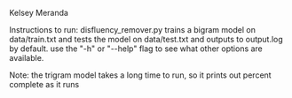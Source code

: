 Kelsey Meranda

Instructions to run:
disfluency_remover.py trains a bigram model on data/train.txt and tests the model on data/test.txt and outputs to output.log by default. use the "-h" or "--help" flag to see what other options are available.

Note: the trigram model takes a long time to run, so it prints out percent complete as it runs

